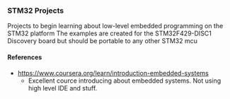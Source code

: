 ### STM32 Projects

Projects to begin learning about low-level embedded programming on the STM32 platform
The examples are created for the STM32F429-DISC1 Discovery board 
but should be portable to any other STM32 mcu


#### References
- https://www.coursera.org/learn/introduction-embedded-systems
  - Excellent cource introducing about embedded systems. Not using high level IDE and stuff.
